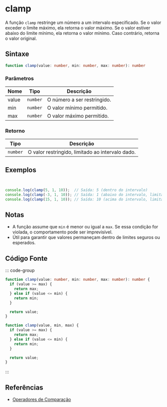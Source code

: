 # clamp

A função `clamp` restringe um número a um intervalo especificado. Se o valor exceder o limite máximo, ela retorna o valor máximo. Se o valor estiver abaixo do limite mínimo, ela retorna o valor mínimo. Caso contrário, retorna o valor original.

## Sintaxe

```typescript
function clamp(value: number, min: number, max: number): number
```

### Parâmetros

| Nome  | Tipo     | Descrição                           |
|-------|----------|-------------------------------------|
| value | `number` | O número a ser restringido.         |
| min   | `number` | O valor mínimo permitido.           |
| max   | `number` | O valor máximo permitido.           |

### Retorno

| Tipo    | Descrição                                        |
|---------|--------------------------------------------------|
| `number`| O valor restringido, limitado ao intervalo dado.|

## Exemplos

```typescript


console.log(clamp(5, 1, 10));  // Saída: 5 (dentro do intervalo)
console.log(clamp(-3, 1, 10)); // Saída: 1 (abaixo do intervalo, limitado ao mínimo)
console.log(clamp(15, 1, 10)); // Saída: 10 (acima do intervalo, limitado ao máximo)
```

## Notas

- A função assume que `min` é menor ou igual a `max`. Se essa condição for violada, o comportamento pode ser imprevisível.
- Útil para garantir que valores permaneçam dentro de limites seguros ou esperados.

## Código Fonte

::: code-group
```typescript
function clamp(value: number, min: number, max: number): number {
  if (value >= max) {
    return max;
  } else if (value <= min) {
    return min;
  }

  return value;
}
```

```javascript
function clamp(value, min, max) {
  if (value >= max) {
    return max;
  } else if (value <= min) {
    return min;
  }

  return value;
}
```
::: 

## Referências

- [Operadores de Comparação](https://developer.mozilla.org/pt-BR/docs/Web/JavaScript/Reference/Operators/Comparison_Operators)